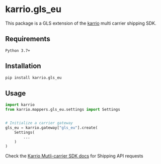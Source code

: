 # karrio.gls_eu

This package is a GLS extension of the [karrio](https://pypi.org/project/karrio) multi carrier shipping SDK.

## Requirements

`Python 3.7+`

## Installation

```bash
pip install karrio.gls_eu
```

## Usage

```python
import karrio
from karrio.mappers.gls_eu.settings import Settings


# Initialize a carrier gateway
gls_eu = karrio.gateway["gls_eu"].create(
    Settings(
        ...
    )
)
```

Check the [Karrio Mutli-carrier SDK docs](https://docs.karrio.io) for Shipping API requests
